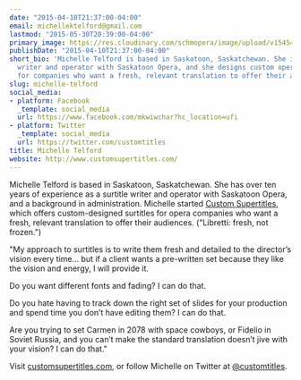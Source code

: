 ```yaml
---
date: "2015-04-10T21:37:00-04:00"
email: michellektelford@gmail.com
lastmod: "2015-05-30T20:39:00-04:00"
primary_image: https://res.cloudinary.com/schmopera/image/upload/v1545409169/media/webhook-uploads/1432438858823/Michelle.png.png
publishDate: "2015-04-10T21:37:00-04:00"
short_bio: 'Michelle Telford is based in Saskatoon, Saskatchewan. She is a surtitle
  writer and operator with Saskatoon Opera, and she designs custom opera surtitles
  for companies who want a fresh, relevant translation to offer their audiences. '
slug: michelle-telford
social_media:
- platform: Facebook
  _template: social_media
  url: https://www.facebook.com/mkwiwchar?hc_location=ufi
- platform: Twitter
  _template: social_media
  url: https://twitter.com/customtitles
title: Michelle Telford
website: http://www.customsupertitles.com/
---
```


Michelle Telford is based in Saskatoon, Saskatchewan. She has over ten years of experience as a surtitle writer and operator with Saskatoon Opera, and a background in administration. Michelle started [Custom Supertitles](http://www.customsupertitles.com/), which offers custom-designed surtitles for opera companies who want a fresh, relevant translation to offer their audiences. ("Libretti: fresh, not frozen.")

"My approach to surtitles is to write them fresh and detailed to the director’s vision every time… but if a client wants a pre-written set because they like the vision and energy, I will provide it.

Do you want different fonts and fading? I can do that.

Do you hate having to track down the right set of slides for your production and spend time you don’t have editing them? I can do that.

Are you trying to set Carmen in 2078 with space cowboys, or Fidelio in Soviet Russia, and you can’t make the standard translation doesn’t jive with your vision? I can do that."

Visit [customsupertitles.com](http://www.customsupertitles.com/), or follow Michelle on Twitter at [@customtitles](https://twitter.com/customtitles).
